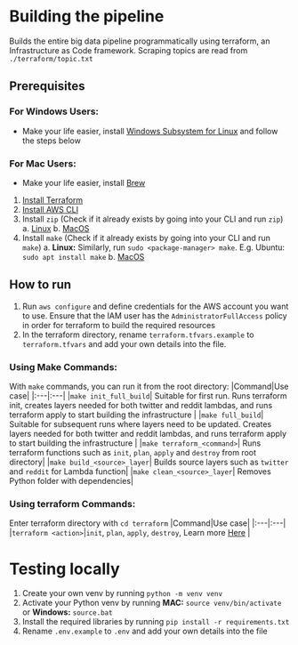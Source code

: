 # Building the pipeline
Builds the entire big data pipeline programmatically using terraform, an Infrastructure as Code framework. Scraping topics are read from `./terraform/topic.txt`
## Prerequisites
###  For Windows Users:
- Make your life easier, install [Windows Subsystem for Linux](https://learn.microsoft.com/en-us/windows/wsl/install) and follow the steps below

###  For Mac Users:
- Make your life easier, install [Brew](https://brew.sh/)

1. [Install Terraform](https://developer.hashicorp.com/terraform/tutorials/aws-get-started/install-cli)
2. [Install AWS CLI](https://aws.amazon.com/cli/)
3. Install `zip` (Check if it already exists by going into your CLI and run `zip`)
    a. [Linux](https://www.tecmint.com/install-zip-and-unzip-in-linux/)
    b. [MacOS](https://formulae.brew.sh/formula/zip)
4. Install `make` (Check if it already exists by going into your CLI and run `make`)
    a. **Linux:** Similarly, run `sudo <package-manager> make`. E.g. Ubuntu: `sudo apt install make`
    b. [MacOS](https://formulae.brew.sh/formula/make)




## How to run
1. Run `aws configure` and define credentials for the AWS account you want to use. Ensure that the IAM user has the `AdministratorFullAccess` policy in order for terraform to build the required resources 
2. In the terraform directory, rename `terraform.tfvars.example` to `terraform.tfvars` and add your own details into the file.
### Using Make Commands:
With `make` commands, you can run it from the root directory:
|Command|Use case|
|:---|:---|
|`make init_full_build`| Suitable for first run. Runs terraform init, creates layers needed for both twitter and reddit lambdas, and runs terraform apply to start building the infrastructure |
|`make full_build`| Suitable for subsequent runs where layers need to be updated. Creates layers needed for both twitter and reddit lambdas, and runs terraform apply to start building the infrastructure |
|`make terraform_<command>`| Runs terraform functions such as `init`, `plan`, `apply` and `destroy` from root directory|
|`make build_<source>_layer`| Builds source layers such as `twitter` and `reddit` for Lambda function|
|`make clean_<source>_layer`| Removes Python folder with dependencies|

### Using terraform Commands:
Enter terraform directory with `cd terraform`
|Command|Use case|
|:---|:---|
|`terraform <action>`|`init`, `plan`, `apply`, `destroy`, Learn more [Here](https://developer.hashicorp.com/terraform/cli/commands) |

# Testing locally
1. Create your own venv by running `python -m venv venv`
2. Activate your Python venv by running **MAC:** `source venv/bin/activate` or **Windows:** `source.bat`
3. Install the required libraries by running `pip install -r requirements.txt`
4. Rename `.env.example` to `.env` and add your own details into the file
